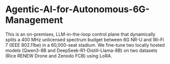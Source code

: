 # Agentic-AI-for-Autonomous-6G-Management
This is an on-premises, LLM-in-the-loop control plane that dynamically splits a 400 MHz unlicensed spectrum budget between 6G NR-U and Wi-Fi 7 (IEEE 802.11be) in a 60,000-seat stadium. We fine-tune two locally hosted models (Qwen3-8B and DeepSeek-R1-Distill-Llama-8B) on two datasets (Rice RENEW Drone and Zenodo FCB) using LoRA.
